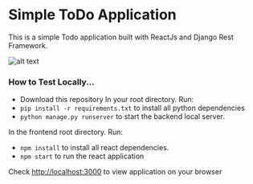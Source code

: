 # Simple ToDo Application

This is a simple Todo application built with ReactJs and Django Rest Framework.

![alt text](https://github.com/kayprogrammer/todo-application/blob/master/display.png?raw=true)

### How to Test Locally...

* Download this repository
In your root directory. Run:
* `pip install -r requirements.txt` to install all python dependencies
* `python manage.py runserver` to start the backend local server.

In the frontend root directory. Run:
* `npm install` to install all react dependencies.
* `npm start` to run the react application

Check [http://localhost:3000](http://localhost:3000) to view application on your browser
